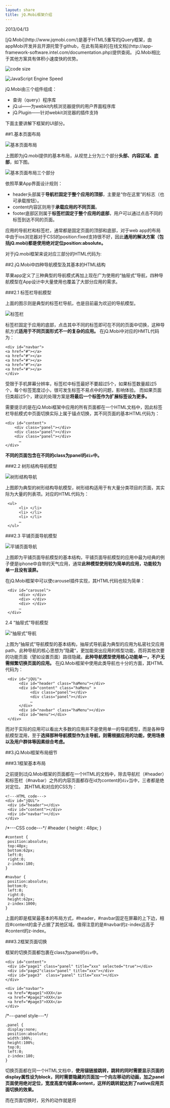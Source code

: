 ```yaml
---
layout: share
title: jQ.Mobi框架介绍
---
```


<p class="meta">2013/04/13</p>
[jQ.Mobi](http://www.jqmobi.com/)是基于HTML5重写的jQuery框架，由appMobi开发并且开源托管于github，在此有简易的[在线文档](http://app-framework-software.intel.com/documentation.php)提供查阅。
jQ.Mobi相比于其他方案具有体积小速度快的优势。

![code size](images/2013/04/jqmobi-01.jpg)

![JavaScript Engine Speed](images/2013/04/jqmobi-02.jpg)


jQ.Mobi由三个组件组成：
-	查询（query）程序库
-	jQ.ui——为webkit内核浏览器提供的用户界面程序库
-	jQ.Plugin——针对webkit浏览器的插件支持

下面主要讲解下框架的UI部分。

##1.基本页面布局

![基本页面布局](images/2013/04/jqmobi-03.jpg)

上图即为jQ.mobi提供的基本布局，从视觉上分为三个部分**头部、内容区域、底部**，如下图。

![基本页面布局三个部分](images/2013/04/jqmobi-04.jpg)

依照苹果App界面设计规则：
-	header头部属于**导航栏固定于整个应用的顶部**，主要是“你在这里”的标志（也可承载按钮）。
-	content内容区则用于**承载应用的不同页面**。
-	footer底部区则属于**标签栏固定于整个应用的底部**，用户可以通过点击不同的标签到达不同的页面。

应用的导航栏和标签栏，通常都是固定页面的顶部和底部，对于web app的布局中由于ios浏览器对于CSS的position:fixed支持很不好，因此**通用的解决方案（包括jQ.mobi)都是使用绝对定位position:absolute。**

对于jQ.mobi框架来说对应三部分的HTML代码为:
    <div id="jQUi">
      <div id="header"></div>
      <div id="content">
        <div class="panel"></div>
        <div class="panel"></div>
      </div>
      <div id="navbar"></div>
    </div>

##2.jQ.Mobi中四种导航模型及其基本的HTML结构

苹果app定义了三种典型的导航模式再加上现在广为使用的“抽屉式”导航，四种导航模型在App设计中大量使用也覆盖了大部分应用的需求。

###2.1 标签栏导航模型

上面的图示则是典型的标签栏导航，也是目前最为欢迎的导航模型。

![标签栏](images/2013/04/jqmobi-05.jpg)

标签栏固定于应用的底部，点击其中不同的标签即可在不同的页面中切换，这种导航方式**适用于不同页面形式不一的复杂的应用。**
在jQ.Mobi中对应的HMTL代码为：

	<div id="navbar">
  	<a href="#"></a>
    <a href="#"></a>
    <a href="#"></a>
    <a href="#"></a>
    <a href="#"></a>
	</div>


受限于手机屏幕分辨率，标签栏中标签最好不要超过5个，如果标签数量超过5个，每个标签宽度过小，很可发生标签不易点中的问题，影响体验。
而如果页面归类超过5个，建议的处理方案是**将最后一个标签作为扩展标签设为更多。**

需要提示的是在jQ.Mobi框架中应用的所有页面都在一个HTML文档中，因此标签栏导航模式中页面切换实际上属于锚点切换，其不同页面的基本HTML代码为：

	<div id="content">
		<div class="panel"></div>
		<div class="panel"></div>
		<div class="panel"></div>
          …
	</div>

**不同的页面包含在不同的class为panel的`div`中。**

###2.2 树形结构导航模型

![树形结构导航](images/2013/04/jqmobi-06.jpg)

上图即为典型的树形结构导航模型，树形结构适用于有大量分类项目的页面，其实际为大量的列表项。对应的HTML代码为：

     <ul>
          <li> </li>
          <li> </li>
          <li> </li>
          …
     </ul>

###2.3 平铺页面导航模型

![平铺页面导航](images/2013/04/jqmobi-07.jpg)


上图即为平铺页面导航模型的基本结构，平铺页面导航模型的应用中最为经典的例子便是iphone中自带的天气应用，通常**此种模型使用较为简单的应用，功能较为单一且没有滚屏。**

在jQ.Mobi框架中可以使carousel插件实现，其HTML代码也较为简单：

     <div id="carousel">
          <div> </div>
          <div> </div>
          <div> </div>
          …
     </div>

2.4 “抽屉式”导航模型

![“抽屉式”导航](images/2013/04/jqmobi-08.jpg)


上图为“抽屉式”导航模型的基本结构，抽屉式导航最为典型的应用为私密社交应用path，此种导航的核心思想为”隐藏“，更加能突出应用的核型功能，而将其他次要的功能页面（譬如设置页面）路径隐藏。**此种导航模型使用核心功能单一，不户无需频繁切换页面的应用。**
在jQ.Mobi框架中使用此类导航也十分的方面，其HTML代码为：

     <div id="jQUi">
          <div id="header" class="haMenu"></div>
          <div id="content" class="haMenu" >
               <div class="panel"></div>
               <div class="panel"></div>
               …
          </div>
          <div id="navbar" class="haMenu"></div>
          <div id="menu"></div>
     </div>


而对于实际的应用可以看出大多数的应用并不是使用单一的导航模型，而是各种导航模型混用，至于**选择那种导航模型作为主导航，则需根据应用的功能，使用场景以及用户群体等因素综合考虑。**

##3.jQ.Mobi框架布局细节

###3.1框架基本布局

之前提到过jQ.Mobi框架的页面都在一个HTML的文档中，除去导航栏（#header）和标签栏（#navbar）之外的内容页面都存在id为content的`div`当中，三者都是绝对定位。
其HTML和对应的CSS为：

	<!---HTML code--->
	<div id="jQUi">
     <div id="header"></div>
     <div id="content"></div>
     <div id="navbar"></div>
	</div>
<p></p>
	/*---CSS code---*/
	#header {
     height : 48px;
	}

	#content {
     position:absolute;
     top:48px;
     bottom:62px;
     left:0;
     right:0;
     z-index:180;
	}

	#navbar {
     position:absolute;
     bottom:0;
     left:0;
     right:0;
     height:62px;
     z-index:1000;
	}

上面的即是框架最基本的布局方式，#header，#navbar固定在屏幕的上下边，相应#content的盒子占据了其他区域。值得注意的是#navbar的z-index远高于#content的z-index。

###3.2框架页面切换

框架的切换页面都包裹在class为panel的`div`中。

	<div id="content">
     <div id="page1" class="panel" title=“xxx" selected="true"></div>
     <div id="page2"class="panel" title=“xxx"></div>
     <div id="page3"  class="panel" title=“xxx"></div>
	</div>

	<div id="navbar">
     <a href="#page1">XXX</a>
     <a href="#page2">XXX</a>
     <a href="#page3">XXX</a>
	</div>
<p></p>
	/*---panel style---*/

	.panel {
     display:none;
     position:absolute;
     width:100%;
     height:100%;
     top:0;
     left:0;
     z-index:180;
	}

切换页面都在同一个HTML文档中，**使用锚链接跳转，跳转的同时需要显示页面的display属性设为block，同时需要隐藏的页面加一个向左移动的动画，加之panel页面使用绝对定位，宽度高度均铺满content，这样的跳转就达到了native应用页面切换的效果。**


而在页面切换时，另外的动作就是将
